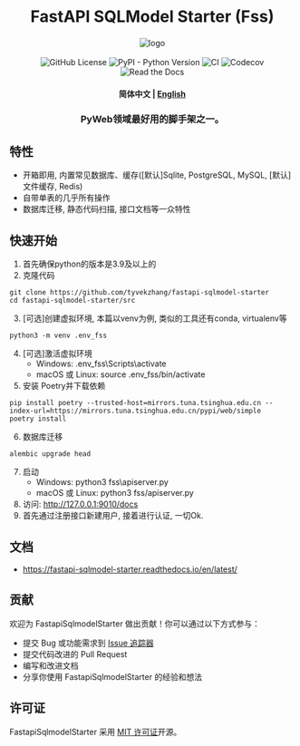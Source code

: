 <div  align="center" style="margin-top: 3%">
   <h1>
     FastAPI SQLModel Starter (Fss)
   </h1>
   <p>
     <img src="https://raw.githubusercontent.com/tyvekzhang/fastapi-sqlmodel-starter/main/docs/img/logo.png" alt="logo" style="vertical-align:middle; margin: 0.5%"/>
   </p>
   <p>
     <img alt="GitHub License" src="https://img.shields.io/github/license/tyvekzhang/fastapi-sqlmodel-starter">
     <img alt="PyPI - Python Version" src="https://img.shields.io/pypi/pyversions/fastapi-sqlmodel-starter">
     <img alt="CI" src="https://github.com/tyvekzhang/fastapi-sqlmodel-starter/actions/workflows/ci.yaml/badge.svg">
     <img alt="Codecov" src="https://img.shields.io/codecov/c/github/tyvekzhang/fastapi-sqlmodel-starter">
     <img alt="Read the Docs" src="https://img.shields.io/readthedocs/fastapi-sqlmodel-starter">
   </p>
   <h4>
      <p>
        <b>简体中文</b> |
        <a href="https://github.com/tyvekzhang/fastapi-sqlmodel-starter/blob/main/docs/README_en.md">English</a>
     </p>
   </h4>
   <h3>
    PyWeb领域最好用的脚手架之一。
   </h3>
</div>


## 特性

- 开箱即用, 内置常见数据库、缓存([默认]Sqlite, PostgreSQL, MySQL, [默认]文件缓存, Redis)
- 自带单表的几乎所有操作
- 数据库迁移, 静态代码扫描, 接口文档等一众特性

## 快速开始
1. 首先确保python的版本是3.9及以上的
2. 克隆代码
```shell
git clone https://github.com/tyvekzhang/fastapi-sqlmodel-starter
cd fastapi-sqlmodel-starter/src
```
3. [可选]创建虚拟环境, 本篇以venv为例, 类似的工具还有conda, virtualenv等
```shell
python3 -m venv .env_fss
```
4. [可选]激活虚拟环境
    - Windows: .env_fss\Scripts\activate
    - macOS 或 Linux: source .env_fss/bin/activate
5. 安装 Poetry并下载依赖
```shell
pip install poetry --trusted-host=mirrors.tuna.tsinghua.edu.cn --index-url=https://mirrors.tuna.tsinghua.edu.cn/pypi/web/simple
poetry install
```
6. 数据库迁移
```shell
alembic upgrade head
```
7. 启动
   - Windows: python3 fss\apiserver.py
   - macOS 或 Linux: python3 fss/apiserver.py
8. 访问: http://127.0.0.1:9010/docs
9. 首先通过注册接口新建用户, 接着进行认证, 一切Ok.
## 文档
- https://fastapi-sqlmodel-starter.readthedocs.io/en/latest/
## 贡献

欢迎为 FastapiSqlmodelStarter 做出贡献！你可以通过以下方式参与：

- 提交 Bug 或功能需求到 [Issue 追踪器](https://github.com/tyvekzhang/fastapi-sqlmodel-starter/issues)
- 提交代码改进的 Pull Request
- 编写和改进文档
- 分享你使用 FastapiSqlmodelStarter 的经验和想法

## 许可证

FastapiSqlmodelStarter 采用 [MIT 许可证](https://opensource.org/licenses/MIT)开源。
